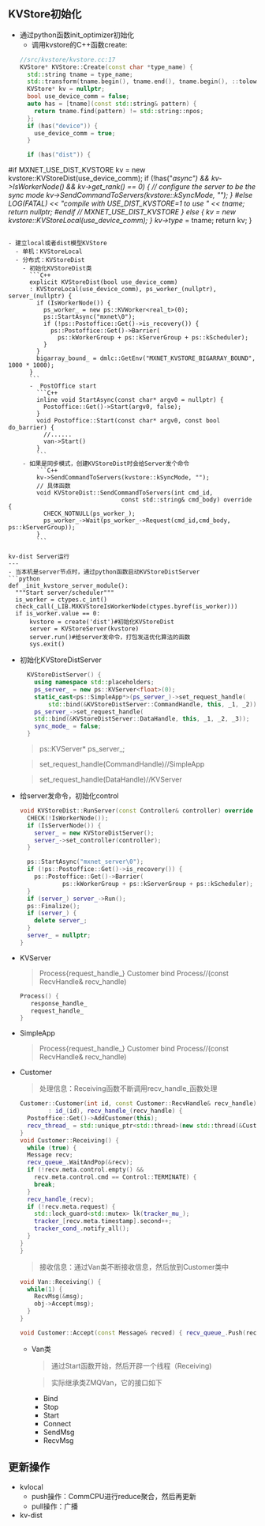 KVStore初始化
---
- 通过python函数init_optimizer初始化
  - 调用kvstore的C++函数create:
  ```C++
  //src/kvstore/kvstore.cc:17
  KVStore* KVStore::Create(const char *type_name) {
    std::string tname = type_name;
    std::transform(tname.begin(), tname.end(), tname.begin(), ::tolower);
    KVStore* kv = nullptr;
    bool use_device_comm = false;
    auto has = [tname](const std::string& pattern) {
      return tname.find(pattern) != std::string::npos;
    };  
    if (has("device")) {
      use_device_comm = true;
    }

    if (has("dist")) {
#if MXNET_USE_DIST_KVSTORE
      kv = new kvstore::KVStoreDist(use_device_comm);
      if (!has("_async") && kv->IsWorkerNode() && kv->get_rank()  == 0) {
      // configure the server to be the sync mode
        kv->SendCommandToServers(kvstore::kSyncMode, "");
      }
#else
      LOG(FATAL) << "compile with USE_DIST_KVSTORE=1 to use " << tname;
      return nullptr;
#endif  // MXNET_USE_DIST_KVSTORE
    } else {
      kv =  new kvstore::KVStoreLocal(use_device_comm);
    }
    kv->type_ = tname;
    return kv;
  }
  ```

  - 建立local或者dist模型KVStore
    - 单机：KVStoreLocal
    - 分布式：KVStoreDist
      - 初始化KVStoreDist类
        ```C++
        explicit KVStoreDist(bool use_device_comm)
        : KVStoreLocal(use_device_comm), ps_worker_(nullptr), server_(nullptr) {
          if (IsWorkerNode()) {
            ps_worker_ = new ps::KVWorker<real_t>(0);
            ps::StartAsync("mxnet\0");
            if (!ps::Postoffice::Get()->is_recovery()) {
              ps::Postoffice::Get()->Barrier(
                ps::kWorkerGroup + ps::kServerGroup + ps::kScheduler);
            }
          }
          bigarray_bound_ = dmlc::GetEnv("MXNET_KVSTORE_BIGARRAY_BOUND", 1000 * 1000);
        }
        ```
        -  PostOffice start
          ```C++
          inline void StartAsync(const char* argv0 = nullptr) {
            Postoffice::Get()->Start(argv0, false);
          }
          void Postoffice::Start(const char* argv0, const bool do_barrier) {  
            //......
            van->Start()
          }
          ```
      - 如果是同步模式，创建KVStoreDist时会给Server发个命令
          ```C++
          kv->SendCommandToServers(kvstore::kSyncMode, "");
          // 具体函数
          void KVStoreDist::SendCommandToServers(int cmd_id,
                                  const std::string& cmd_body) override {
            CHECK_NOTNULL(ps_worker_);
            ps_worker_->Wait(ps_worker_->Request(cmd_id,cmd_body,                                                       ps::kServerGroup));
          }
          ```

kv-dist Server运行
---
- 当本机是server节点时，通过python函数启动KVStoreDistServer
  ```python
  def _init_kvstore_server_module():
    """Start server/scheduler"""
    is_worker = ctypes.c_int()
    check_call(_LIB.MXKVStoreIsWorkerNode(ctypes.byref(is_worker)))
    if is_worker.value == 0:
        kvstore = create('dist')#初始化KVStoreDist
        server = KVStoreServer(kvstore)
        server.run()#给server发命令，打包发送优化算法的函数
        sys.exit()
  ```
- 初始化KVStoreDistServer
    ```C++
      KVStoreDistServer() {
        using namespace std::placeholders;
        ps_server_ = new ps::KVServer<float>(0);
        static_cast<ps::SimpleApp*>(ps_server_)->set_request_handle(
            std::bind(&KVStoreDistServer::CommandHandle, this, _1, _2));
        ps_server_->set_request_handle(
        std::bind(&KVStoreDistServer::DataHandle, this, _1, _2, _3));
        sync_mode_ = false;
      }
    ```
    > ps::KVServer<float>* ps_server_;

    > set_request_handle(CommandHandle)//SimpleApp

    > set_request_handle(DataHandle)//KVServer

- 给server发命令，初始化control
  ```C++
  void KVStoreDist::RunServer(const Controller& controller) override {
    CHECK(!IsWorkerNode());
    if (IsServerNode()) {
      server_ = new KVStoreDistServer();
      server_->set_controller(controller);
    }

    ps::StartAsync("mxnet_server\0");
    if (!ps::Postoffice::Get()->is_recovery()) {
      ps::Postoffice::Get()->Barrier(
              ps::kWorkerGroup + ps::kServerGroup + ps::kScheduler);
    }
    if (server_) server_->Run();
    ps::Finalize();
    if (server_) {
      delete server_;
    }
    server_ = nullptr;
  }
  ```

- KVServer
  > Process{request_handle_}
  > Customer bind Process//(const RecvHandle& recv_handle)
    ```C
    Process() {
       response_handle_
       request_handle_
    }
    ```

- SimpleApp
  > Process{request_handle_}
  > Customer bind Process//(const RecvHandle& recv_handle)

- Customer
  > 处理信息：Receiving函数不断调用recv_handle_函数处理
    ```C++
    Customer::Customer(int id, const Customer::RecvHandle& recv_handle)
            : id_(id), recv_handle_(recv_handle) {
      Postoffice::Get()->AddCustomer(this);
      recv_thread_ = std::unique_ptr<std::thread>(new std::thread(&Customer::Receiving, this));
    }
    void Customer::Receiving() {
      while (true) {
      Message recv;
      recv_queue_.WaitAndPop(&recv);
      if (!recv.meta.control.empty() &&
        recv.meta.control.cmd == Control::TERMINATE) {
        break;
      }
      recv_handle_(recv);
      if (!recv.meta.request) {
        std::lock_guard<std::mutex> lk(tracker_mu_);
        tracker_[recv.meta.timestamp].second++;
        tracker_cond_.notify_all();
      }
    }
  }
  ```
  > 接收信息：通过Van类不断接收信息，然后放到Customer类中
  ```C++
  void Van::Receiving() {
    while(1) {
      RecvMsg(&msg);
      obj->Accept(msg);
    }
  }
  ```
  ```C++
  void Customer::Accept(const Message& recved) { recv_queue_.Push(recved); }
  ```

  - Van类
    > 通过Start函数开始，然后开辟一个线程（Receiving)

    > 实际继承类ZMQVan，它的接口如下
      - Bind
      - Stop
      - Start
      - Connect
      - SendMsg
      - RecvMsg

更新操作
---
- kvlocal
  - push操作：CommCPU进行reduce聚合，然后再更新
  - pull操作：广播
- kv-dist

